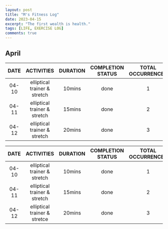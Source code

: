 ```yaml
---
layout: post
title: "M's Fitness Log"
date: 2023-04-15
excerpt: "The first wealth is health."  
tags: [LIFE, EXERCISE LOG]
comments: true
---
```


## April   
| DATE  | ACTIVITIES | DURATION | COMPLETION STATUS | TOTAL OCCURRENCES|
| :---: | :---: | :---: | :---: | :---: |
| 04-10 | elliptical trainer & stretch | 10mins | done | 1 |
| 04-11 | elliptical trainer & stretch | 15mins | done | 2 |
| 04-12 | elliptical trainer & stretch | 20mins | done | 3 |


| DATE	| ACTIVITIES | DURATION | COMPLETION STATUS | TOTAL OCCURRENCES |
| :----: | :----: | :----: | :----: | :----:|
| 04-10	| elliptical trainer & stretch | 10mins | done | 1 |
| 04-11 | elliptical trainer & stretch | 15mins | done | 2 |
| 04-12 | elliptical trainer & stretce | 20mins | done | 3 |
